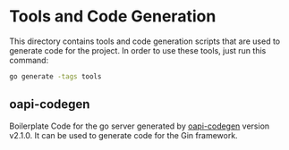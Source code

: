 # Tools and Code Generation

This directory contains tools and code generation scripts that are used to generate code for the project. In order to use these tools, just run this command:

```bash
go generate -tags tools
```

## oapi-codegen

Boilerplate Code for the go server generated by [oapi-codegen](https://github.com/deepmap/oapi-codegen) version v2.1.0. It can be used to generate code for the Gin framework. 